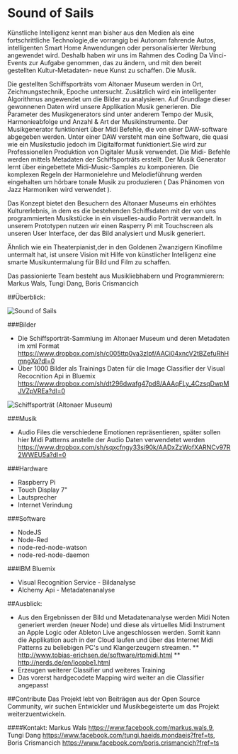 # Sound of Sails
Künstliche Intelligenz kennt man bisher aus den Medien als eine fortschrittliche Technologie,die vorrangig bei Autonom fahrende Autos, intelligenten Smart Home Anwendungen oder personalisierter Werbung angewendet wird. Deshalb haben wir uns im Rahmen des Coding Da Vinci-Events zur Aufgabe genommen, das zu ändern, und mit den bereit gestellten Kultur-Metadaten- neue Kunst zu schaffen. Die Musik.

Die gestellten Schiffsporträts vom Altonaer Museum werden in Ort, Zeichnungstechnik, Epoche untersucht. Zusätzlich wird ein intelligenter Algorithmus angewendet um die Bilder zu analysieren. Auf Grundlage dieser gewonnenen Daten wird unsere Applikation Musik generieren. Die Parameter des Musikgenerators sind unter anderem Tempo der Musik, Harmonieabfolge und Anzahl & Art der Musikinstrumente. Der Musikgenerator funktioniert über Midi Befehle, die von einer DAW-software abgegeben werden. Unter einer DAW versteht man eine Software, die quasi wie ein Musikstudio jedoch im Digitalformat funktioniert.Sie wird zur Professionellen Produktion von Digitaler Musik verwendet. Die Midi- Befehle werden mittels Metadaten der Schiffsporträts erstellt. Der Musik Generator lernt über eingebettete Midi-Music-Samples zu komponieren. Die komplexen Regeln der Harmonielehre und Melodieführung werden eingehalten um hörbare tonale Musik zu produzieren ( Das Phänomen von Jazz Harmoniken wird verwendet ).

Das Konzept bietet den Besuchern des Altonaer Museums ein erhöhtes Kulturerlebnis, in dem es die bestehenden Schiffsdaten mit der von uns programmierten Musikstücke in ein visuelles-audio Porträt verwandelt. In unserem Prototypen nutzen wir einen Rasperry Pi mit Touchscreen als unseren User Interface, der das Bild analysiert und Musik generiert.

Ähnlich wie ein Theaterpianist,der in den Goldenen Zwanzigern Kinofilme untermalt hat, ist unsere Vision mit Hilfe von künstlicher Intelligenz eine smarte Musikuntermalung für Bild und Film zu schaffen.

Das passionierte Team besteht aus Musikliebhabern und Programmierern: Markus Wals, Tungi Dang, Boris Crismancich


##Überblick:

![Sound of Sails](https://scontent-vie1-1.xx.fbcdn.net/v/t35.0-12/14975800_10208041071441421_70397208_o.jpg?oh=eff3e53040e79d041c1e34db6bac182d&oe=5822471F "Gesamtkunstwerk")

###Bilder
* Die Schiffsporträt-Sammlung im Altonaer Museum und deren Metadaten im xml Format https://www.dropbox.com/sh/c005ttp0va3zlpf/AACi04xncV2tBZefuRhHmngXa?dl=0
* Über 1000 Bilder als Trainings Daten für die Image Classifier der Visual Recocnition Api in Bluemix https://www.dropbox.com/sh/dt296dwafg47pd8/AAAqFLy_4CzsqDwpMJVZpVREa?dl=0

![Schiffsporträt (Altonaer Museum)](https://codingdavinci.de/img/daten/AB05260-edit.jpg "Schiffsporträt (Altonaer Museum)")

###Musik
* Audio Files die verschiedene Emotionen repräsentieren, später sollen hier Midi Patterns anstelle der Audio Daten verwendetet werden https://www.dropbox.com/sh/sqxcfngy33si90k/AADxZzWofXARNCv97R2WWEU5a?dl=0

###Hardware
* Raspberry Pi
* Touch Display 7"
* Lautsprecher
* Internet Verindung

###Software
* NodeJS
* Node-Red
* node-red-node-watson
* node-red-node-daemon

###IBM Bluemix
* Visual Recognition Service - Bildanalyse
* Alchemy Api - Metadatenanalyse


##Ausblick:
* Aus den Ergebnissen der Bild und Metadatenanalyse werden Midi Noten generiert werden (neuer Node) und diese als virtuelles Midi Instrument an Apple Logic oder Ableton Live angeschlossen werden. Somit kann die Applikation auch in der Cloud laufen und über das Internet Midi Patterns zu beliebigen PC's und Klangerzeugern streamen. 
** http://www.tobias-erichsen.de/software/rtpmidi.html
** http://nerds.de/en/loopbe1.html
* Erzeugen weiterer Classifier und weiteres Training 
* Das vorerst hardgecodete Mapping wird weiter an die Classifier angepasst


##Contribute
Das Projekt lebt von Beiträgen aus der Open Source Community, wir suchen Entwickler und Musikbegeisterte um das Projekt weiterzuentwickeln. 

####Kontakt:
Markus Wals https://www.facebook.com/markus.wals.9,
Tungi Dang https://www.facebook.com/tungi.haeids.mondaeis?fref=ts, 
Boris Crismancich https://www.facebook.com/boris.crismancich?fref=ts

